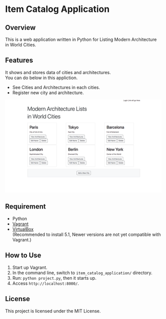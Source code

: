 # Item Catalog Application

## Overview
This is a web application written in Python for Listing Modern Architecture in World Cities.

## Features
It shows and stores data of cities and architectures.  
You can do below in this appliction.
* See Cities and Architectures in each cities.
* Register new city and architecture.

![Sample Screen](sample.png)

## Requirement
* Python
* [Vagrant](https://www.vagrantup.com/downloads.html)
* [VirtualBox](https://www.virtualbox.org/wiki/Download_Old_Builds_5_1)  
(Recommended to install 5.1, Newer versions are not yet compatible with Vagrant.)

## How to Use
1. Start up Vagrant.
2. In the command line, switch to `item_catalog_application/` directory.
3. Run: `python project.py`, then it starts up.
4. Access `http://localhost:8000/`.

## License
This project is licensed under the MIT License.
